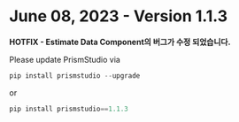 # June 08, 2023 - Version 1.1.3


**HOTFIX - Estimate Data Component의 버그가 수정 되었습니다.**


Please update PrismStudio via

```python
pip install prismstudio --upgrade
```

or

```python
pip install prismstudio==1.1.3
```



